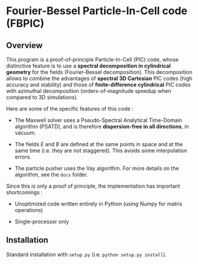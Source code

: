 Fourier-Bessel Particle-In-Cell code (FBPIC)
=============================

Overview
--------

This program is a proof-of-principle Particle-In-Cell (PIC) code,
whose distinctive feature is to use a **spectral decomposition in
cylindrical geometry** for the fields (Fourier-Bessel
decomposition). This decomposition allows to combine the advantages of
**spectral 3D Cartesian** PIC codes (high accuracy and stability) and
those of **finite-difference cylindrical** PIC codes with azimuthal
decomposition (orders-of-magnitude speedup when compared to 3D simulations).

Here are some of the specific features of this code :

* The Maxwell solver uses a Pseudo-Spectral Analytical Time-Domain
  algorithm (PSATD), and is therefore **dispersion-free in all
  directions**, in vacuum.

* The fields *E* and *B* are defined at the same points in space and at
  the same time (i.e. they are not staggered). This avoids some interpolation errors.

* The particle pusher uses the Vay algorithm.
For more details on the algorithm, see the `docs` folder.

Since this is only a proof of principle, the implementation has important shortcomings :

* Unoptimized code written entirely in Python (using Numpy for matrix operations)

* Single-processor only 

Installation
---------

Standard installation with `setup.py` (i.e. `python setup.py install`).







